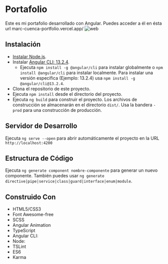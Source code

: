 # Portafolio

Este es mi portafolio desarrollado con Angular. Puedes acceder a él en ésta url marc-cuenca-portfolio.vercel.app/
![web](https://i.ibb.co/gjJThG1/Screenshot-2023-11-16-121944.png)
## Instalación

- [Instalar Node.js](https://nodejs.org/es/).
- Instalar [Angular CLI: 13.2.4](https://www.npmjs.com/package/@angular/cli/v/13.2.4).
  - Ejecuta `npm install -g @angular/cli` para instalar globalmente o `npm install @angular/cli` para instalar localmente. Para instalar una versión específica (Ejemplo: 13.2.4) usa `npm install -g @angular/cli@13.2.4`.
- Clona el repositorio de este proyecto.
- Ejecuta `npm install` desde el directorio del proyecto.
- Ejecuta `ng build` para construir el proyecto. Los archivos de construcción se almacenarán en el directorio `dist/`. Usa la bandera `-prod` para una construcción de producción.

## Servidor de Desarrollo

Ejecuta `ng serve --open` para abrir automáticamente el proyecto en la URL `http://localhost:4200`

## Estructura de Código

Ejecuta `ng generate component nombre-componente` para generar un nuevo componente. También puedes usar `ng generate directive|pipe|service|class|guard|interface|enum|module`.


## Construido Con

- HTML5/CSS3
- Font Awesome-free
- SCSS
- Angular Animation
- TypeScript
- Angular CLI: 
- Node: 
- TSLint
- ES6
- Karma
